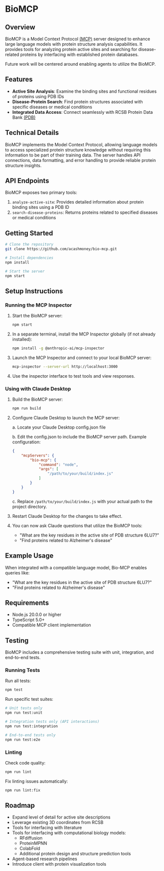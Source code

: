 # BioMCP

## Overview

BioMCP is a Model Context Protocol [(MCP)](https://modelcontextprotocol.io/introduction) server designed to enhance large language models with protein structure analysis capabilities. It provides tools for analyzing protein active sites and searching for disease-related proteins by interfacing with established protein databases. 

Future work will be centered around enabling agents to utilize the BioMCP.

## Features

- **Active Site Analysis**: Examine the binding sites and functional residues of proteins using PDB IDs
- **Disease-Protein Search**: Find protein structures associated with specific diseases or medical conditions
- **Integrated Data Access**: Connect seamlessly with RCSB Protein Data Bank [(PDB)](https://www.rcsb.org/)

## Technical Details

BioMCP implements the Model Context Protocol, allowing language models to access specialized protein structure knowledge without requiring this information to be part of their training data. The server handles API connections, data formatting, and error handling to provide reliable protein structure insights.

## API Endpoints

BioMCP exposes two primary tools:

1. `analyze-active-site`: Provides detailed information about protein binding sites using a PDB ID
2. `search-disease-proteins`: Returns proteins related to specified diseases or medical conditions

## Getting Started

```bash
# Clone the repository
git clone https://github.com/acashmoney/bio-mcp.git

# Install dependencies
npm install

# Start the server
npm start
```

## Setup Instructions

### Running the MCP Inspector

1. Start the BioMCP server:
   ```bash
   npm start
   ```

2. In a separate terminal, install the MCP Inspector globally (if not already installed):
   ```bash
   npm install -g @anthropic-ai/mcp-inspector
   ```

3. Launch the MCP Inspector and connect to your local BioMCP server:
   ```bash
   mcp-inspector --server-url http://localhost:3000
   ```

4. Use the inspector interface to test tools and view responses.

### Using with Claude Desktop

1. Build the BioMCP server:
   ```bash
   npm run build
   ```

2. Configure Claude Desktop to launch the MCP server:

    a. Locate your Claude Desktop config.json file

    b. Edit the config.json to include the BioMCP server path. Example configuration:
    ```json
    {
        "mcpServers": {
            "bio-mcp": {
                "command": "node",
                "args": [
                    "/path/to/your/build/index.js"
                ]
            }
        }
    }
    ```

    c. Replace `/path/to/your/build/index.js` with your actual path to the project directory.

3. Restart Claude Desktop for the changes to take effect.

4. You can now ask Claude questions that utilize the BioMCP tools:
   - "What are the key residues in the active site of PDB structure 6LU7?"
   - "Find proteins related to Alzheimer's disease"

## Example Usage

When integrated with a compatible language model, Bio-MCP enables queries like:

- "What are the key residues in the active site of PDB structure 6LU7?"
- "Find proteins related to Alzheimer's disease"

## Requirements

- Node.js 20.0.0 or higher
- TypeScript 5.0+
- Compatible MCP client implementation

## Testing

BioMCP includes a comprehensive testing suite with unit, integration, and end-to-end tests.

### Running Tests

Run all tests:
```bash
npm test
```

Run specific test suites:
```bash
# Unit tests only
npm run test:unit

# Integration tests only (API interactions)
npm run test:integration

# End-to-end tests only
npm run test:e2e
```

### Linting

Check code quality:
```bash
npm run lint
```

Fix linting issues automatically:
```bash
npm run lint:fix
```

## Roadmap

- Expand level of detail for active site descriptions
- Leverage existing 3D coordinates from RCSB 
- Tools for interfacing with literature
- Tools for interfacing with computational biology models:
  - RFdiffusion
  - ProteinMPNN
  - ColabFold
  - Additional protein design and structure prediction tools
- Agent-based research pipelines
- Introduce client with protein visualization tools
